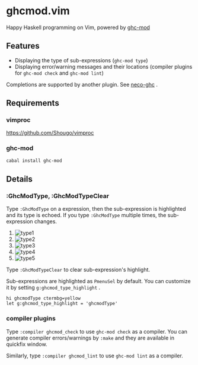 # ghcmod.vim
Happy Haskell programming on Vim, powered by [ghc-mod](https://github.com/kazu-yamamoto/ghc-mod)

## Features

- Displaying the type of sub-expressions (`ghc-mod type`)
- Displaying error/warning messages and their locations (compiler plugins for `ghc-mod check` and `ghc-mod lint`)

Completions are supported by another plugin.
See [neco-ghc](https://github.com/ujihisa/neco-ghc) .

## Requirements

### vimproc
https://github.com/Shougo/vimproc

### ghc-mod
~~~sh
cabal install ghc-mod
~~~

## Details

### :GhcModType, :GhcModTypeClear
Type `:GhcModType` on a expression, then the sub-expression is highlighted and its type is echoed.
If you type `:GhcModType` multiple times, the sub-expression changes.

1. ![type1](http://cache.gyazo.com/361ad3652a412f780106ab07ad11f206.png)
2. ![type2](http://cache.gyazo.com/0c884849a971e367c75a6ba68bed0157.png)
3. ![type3](http://cache.gyazo.com/3644d66a3c5fbc51c01b5bb2053864cd.png)
4. ![type4](http://cache.gyazo.com/ece85e8a1250bebfd13208a63679a3db.png)
5. ![type5](http://cache.gyazo.com/71e4c79f9b42faaaf81b4e3695fb4d7f.png)

Type `:GhcModTypeClear` to clear sub-expression's highlight.

Sub-expressions are highlighted as `PmenuSel` by default.
You can customize it by setting `g:ghcmod_type_highlight` .

~~~vim
hi ghcmodType ctermbg=yellow
let g:ghcmod_type_highlight = 'ghcmodType'
~~~

### compiler plugins
Type `:compiler ghcmod_check` to use `ghc-mod check` as a compiler.
You can generate compiler errors/warnings by `:make` and they are available in quickfix window.

Similarly, type `:compiler ghcmod_lint` to use `ghc-mod lint` as a compiler.
